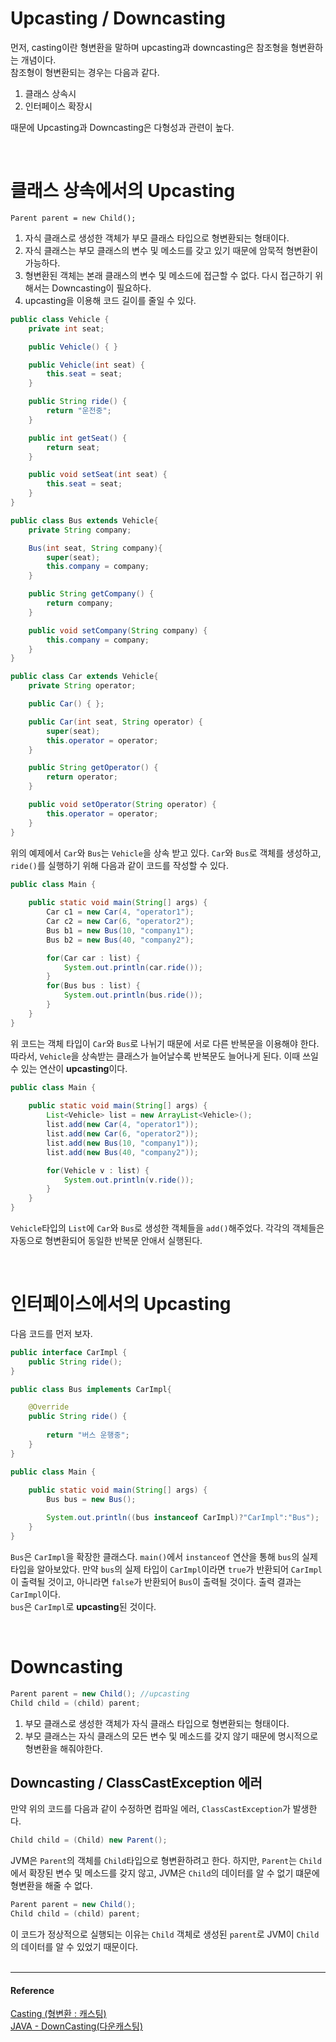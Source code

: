# Upcasting / Downcasting
먼저, casting이란 형변환을 말하며 upcasting과 downcasting은 참조형을 형변환하는 개념이다.   
참조형이 형변환되는 경우는 다음과 같다.
1. 클래스 상속시
2. 인터페이스 확장시  

때문에 Upcasting과 Downcasting은 다형성과 관련이 높다.

<br/>

# 클래스 상속에서의 Upcasting
`Parent parent = new Child();`
1. 자식 클래스로 생성한 객체가 부모 클래스 타입으로 형변환되는 형태이다.
2. 자식 클래스는 부모 클래스의 변수 및 메소드를 갖고 있기 때문에 암묵적 형변환이 가능하다.  
3. 형변환된 객체는 본래 클래스의 변수 및 메소드에 접근할 수 없다. 다시 접근하기 위해서는 Downcasting이 필요하다. 
4. upcasting을 이용해 코드 길이를 줄일 수 있다. 

```java
public class Vehicle {
    private int seat;

    public Vehicle() { }

    public Vehicle(int seat) {
        this.seat = seat;
    }

    public String ride() {
        return "운전중";
    }

    public int getSeat() {
        return seat;
    }

    public void setSeat(int seat) {
        this.seat = seat;
    }
}
```
```java
public class Bus extends Vehicle{
    private String company;

    Bus(int seat, String company){
        super(seat);
        this.company = company;
    }

    public String getCompany() {
        return company;
    }

    public void setCompany(String company) {
        this.company = company;
    }
}
```
```java
public class Car extends Vehicle{
    private String operator;

    public Car() { };

    public Car(int seat, String operator) {
        super(seat);
        this.operator = operator;
    }

    public String getOperator() {
        return operator;
    }

    public void setOperator(String operator) {
        this.operator = operator;
    }
}
```
위의 예제에서 `Car`와 `Bus`는 `Vehicle`을 상속 받고 있다. `Car`와 `Bus`로 객체를 생성하고, `ride()`를 실행하기 위해 다음과 같이 코드를 작성할 수 있다. 

```java
public class Main {
	
    public static void main(String[] args) {
        Car c1 = new Car(4, "operator1");
        Car c2 = new Car(6, "operator2");
        Bus b1 = new Bus(10, "company1");
        Bus b2 = new Bus(40, "company2");

        for(Car car : list) {
            System.out.println(car.ride());
        }
        for(Bus bus : list) {
            System.out.println(bus.ride());
        }
    }
}
```
위 코드는 객체 타입이 `Car`와 `Bus`로 나뉘기 때문에 서로 다른 반복문을 이용해야 한다. 따라서, `Vehicle`을 상속받는 클래스가 늘어날수록 반복문도 늘어나게 된다. 이때 쓰일 수 있는 연산이 **upcasting**이다. 

```java
public class Main {
	
    public static void main(String[] args) {
        List<Vehicle> list = new ArrayList<Vehicle>();
        list.add(new Car(4, "operator1"));
        list.add(new Car(6, "operator2"));
        list.add(new Bus(10, "company1"));
        list.add(new Bus(40, "company2"));

        for(Vehicle v : list) {
            System.out.println(v.ride());
        }
    }
}
```  
`Vehicle`타입의 `List`에 `Car`와 `Bus`로 생성한 객체들을 `add()`해주었다. 각각의 객체들은 자동으로 형변환되어 동일한 반복문 안애서 실행된다.

<br/>

# 인터페이스에서의 Upcasting
다음 코드를 먼저 보자.
```java
public interface CarImpl {
    public String ride();
}
```
```java
public class Bus implements CarImpl{

    @Override
    public String ride() {
        
        return "버스 운행중";
    }
}
```
```java
public class Main {
	
    public static void main(String[] args) {
        Bus bus = new Bus();

        System.out.println((bus instanceof CarImpl)?"CarImpl":"Bus");
    }
}
```
`Bus`은 `CarImpl`을 확장한 클래스다. `main()`에서 `instanceof` 연산을 통해 `bus`의 실제 타입을 알아보았다. 만약 `bus`의 실제 타입이 `CarImpl`이라면 `true`가 반환되어 `CarImpl`이 출력될 것이고, 아니라면 `false`가 반환되어 `Bus`이 출력될 것이다. 출력 결과는 `CarImpl`이다.  
`bus`은 `CarImpl`로 **upcasting**된 것이다.  

<br/>

# Downcasting
```java
Parent parent = new Child(); //upcasting
Child child = (child) parent;
```
1. 부모 클래스로 생성한 객체가 자식 클래스 타입으로 형변환되는 형태이다.
2. 부모 클래스는 자식 클래스의 모든 변수 및 메소드를 갖지 않기 때문에 명시적으로 형변환을 해줘야한다.  

## Downcasting / ClassCastException 에러  
만약 위의 코드를 다음과 같이 수정하면 컴파일 에러, `ClassCastException`가 발생한다.
```java 
Child child = (Child) new Parent();
``` 
JVM은 `Parent`의 객체를 `Child`타입으로 형변환하려고 한다. 하지만, `Parent`는 `Child`에서 확장된 변수 및 메소드를 갖지 않고, JVM은 `Child`의 데이터를 알 수 없기 떄문에 형변환을 해줄 수 없다. 
```java
Parent parent = new Child();
Child child = (child) parent;
``` 
이 코드가 정상적으로 실행되는 이유는 `Child` 객체로 생성된 `parent`로 JVM이 `Child`의 데이터를 알 수 있었기 때문이다.      
<br/>  

---
#### Reference
[Casting (형변환 : 캐스팅)](https://inor.tistory.com/40)  
[JAVA - DownCasting(다운캐스팅)](https://mommoo.tistory.com/51)